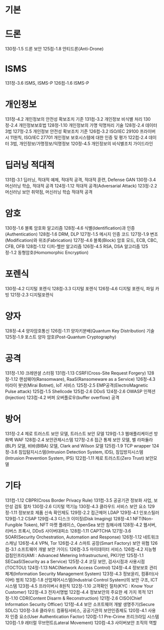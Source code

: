 # 기본

# 드론
130정-1.5 드론 보안
125컴-1.8 안티드론(Anti-Drone)

# ISMS
131정-3.6 ISMS, ISMS-P
126컴-1.6 ISMS-P

# 개인정보
131정-4.2 개인정보의 안전성 확보조치 기준
131컴-3.2 개인정보 비식별 처리
130정-2.4 개인정보보호법
128정-1.10 개인정보의 가명 익명처리 기술
128정-2.4 데이터 3법
127정-2.5 개인정보 안전성 확보조치 기준
126컴-3.2 ISO/IEC 29100 프라이버시 11원칙, ISO/IEC 27701 개인정보 보호시스템에 대한 인증 및 평가
122컴-2.4 데이터 3법, 개인정보/가명정보/익명정보
120정-4.5 개인정보의 비식별조치 가이드라인

# 딥러닝 적대적
131컴-3.1 딥러닝, 적대적 예제, 적대적 공격, 적대적 훈련, Defense GAN
130정-3.4 머신러닝 학습, 적대적 공격
124정-1.12 적대적 공격(Adversarial Attack)
123정-2.2 머신러닝 보안 취약점, 머신러닝 학습 적대적 공격

# 암호
130정-1.6 블록 암호화 알고리즘
128정-4.6 식별(Identification)과 인증(Authentication)
128컴-1.6 DRM, DLP
127정-1.5 메시지 인증 코드
127정-1.9 변조(Modification)와 위조(Fabrication)
127정-4.6 블록(Block) 암호 모드, ECB, CBC, CFB, OFB
128컴-1.12 디피-헬만 알고리즘
126정-4.5 RSA, DSA 알고리즘
125정-1.2 동형암호(Homomorphic Encryption)

# 포렌식
130정-4.2 디지털 포렌식
128컴-3.3 디지털 포렌식
126정-4.6 디지털 포렌식, 파일 카빙
121정-2.3 디지털포렌식

# 양자
128정-4.4 양자암호통신
126컴-1.11 양자키분배(Quantum Key Distribution) 기술
125정-1.9 포스트 양자 암호(Post-Quantum Cryptography)

# 공격
131정-1.10 크레덴셜 스터핑
131컴-1.13 CSRF(Cross-Site Request Forgery)
128정-1.12 랜섬웨어(Ransomware), RaaS(Ransomeware as a Service)
126정-4.3 미라이 봇넷(Mirai Botnet), IoT 서비스
125정-2.5 EMP공격(ElectroMagnetic Pulse attack)
125컴-1.5 Shellcode
125컴-2.6 DDoS
124정-2.6 OWASP 인젝션(Injection)
123컴-4.2 버퍼 오버플로우(buffer overflow) 공격

# 방어
131정-2.4 제로 트러스트 보안 모델, 트러스트 보안 모델
129컴-1.3 웹애플리케이션 방화벽 WAF
128컴-2.4 보안관제시스템
127정-2.6 접근 통제 보안 모델, 벨 라파듈라(BLP) 모델, 비바(BIBA) 모델, Clark and Wilson 모델
125컴-1.9 TCP wrapper
124정-3.6 침입탐지시스템(Intrusion Detection System, IDS), 침입방지시스템(Intrusion Prevention System, IPS)
122컴-1.11 제로 트러스트(Zero Trust) 보안모델

# 기타
131컴-1.12 CBPR(Cross Border Privacy Rule)
131컴-3.5 공공기관 정보화 사업, 보안성 검토 절차
130정-2.6 디지털 역기능
130정-4.3 클라우드 서비스 보안 요소
129정-1.11 정보보호 제품 신속 확인제도
129정-2.2 접근제어 LDAP
129정-4.1 인포스틸러
129컴-1.2 CSAP
129컴-4.3 디스크 이미징(Disk Imaging)
128정-4.1 NFT(Non-Fungible Token), NFT 마켓 플레이스, OpenSea 보안 침해사례
128정-4.2 웹서버, 리버스 프록시, DDoS 사이버대피소
128컴-1.11 CAPTCHA
127정-3.6 SOAR(Security Orchestration, Automation and Response)
126정-1.12 네트워크 스캐닝
126정-4.4 VPN, Tor
126컴-2.4 스마트 공장(Smart Factory) 보안 위협
126컴-3.1 소프트웨어 개발 보안 가이드
126컴-3.5 마이데이터 서비스
126컴-4.2 지능형 검침인프라(AMI : Advanced Metering Infrastructure), PKI기반
125정-1.1 SECaaS(Security as a Service)
125정-2.4 코딩 보안, 검사시점과 사용시점(TOCTOU)
124정-1.13 NAC(Network Access Control)
124정-4.4 정보보호 관리체계(Information Security Management System)
123정-4.3 정보윤리, 컴퓨터(사이버) 범죄
123컴-1.8 산업제어시스템(Industrial Control System)의 보안 구조, ICT 시스템
123컴-4.5 프라이버시 8원칙
122정-1.10 고객확인 절차(KYC : Know Your Customer)
122정-4.3 전자서명법
122컴-4.4 정보보안의 주요한 세 가지 목적
121정-1.10 CDR(Content Disarm & Reconstruction)
121정-2.6 CISO(Chief Information Security Officer)
121정-4.4 보안 소프트웨어 개발 생명주기(Secure SDLC)
120정-3.6 클라우드 컴퓨팅서비스, 공공기관의 보안인증제도
120정-4.1 사용자 인증 요소(User Authentication Factor)
120컴-1.1 Pre-Crime 프리크라임 시스템
120컴-1.9 레터럴 무브먼트(Lateral Movement)
120컴-4.3 사이버보안 조직의 역할